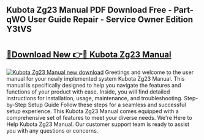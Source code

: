 ## Kubota Zg23 Manual PDF Download Free - Part-qWO User Guide Repair - Service Owner Edition Y3tVS

# <h2><a href="http://bc96926.oget.top/?id=Kubota+Zg23+Manual">🔗Download New 👉🔴 Kubota Zg23 Manual</a></h2>

[![Kubota Zg23 Manual new download](https://i.imgur.com/5g1atiW.png)](http://bc96926.oget.top/?id=Kubota+Zg23+Manual)
Greetings and welcome to the user manual for your newly implemented system Kubota Zg23 Manual. This manual is specifically designed to help you navigate the features and functions of your product with ease. Inside, you will find detailed instructions for installation, usage, maintenance, and troubleshooting. Step-by-Step Setup Guide Follow these steps for a seamless and successful setup experience. This Kubota Zg23 Manual comes equipped with a comprehensive set of features to meet your diverse needs. We're Here to Help Kubota Zg23 Manual. Our customer support team is ready to assist you with any questions or concerns.
